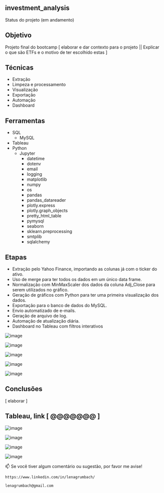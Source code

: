 ## investment_analysis
  Status do projeto (em andamento)

## Objetivo
  Projeto final do bootcamp [ elaborar e dar contexto para o projeto || Explicar o que são ETFs e o motivo de ter escolhido estas ]
  
## Técnicas
  - Extração
  - Limpeza e processamento
  - Visualização
  - Exportação
  - Automação 
  - Dashboard
    
## Ferramentas 
  * SQL
    * MySQL
  * Tableau
  * Python
    * Jupyter
      * datetime
      * dotenv
      * email
      * logging
      * matplotlib
      * numpy
      * os
      * pandas
      * pandas_datareader
      * plotly.express
      * plotly.graph_objects
      * pretty_html_table
      * pymysql
      * seaborn
      * sklearn.preprocessing
      * smtplib
      * sqlalchemy
    
## Etapas
  - Extração pelo Yahoo Finance, importando as colunas já com o ticker do ativo.
  - Uso de merge para ter todos os dados em um único data frame.
  - Normalização com MinMaxScaler dos dados da coluna Adj_Close para serem utilizados no gráfico.
  - Geração de gráficos com Python para ter uma primeira visualização dos dados.
  - Exportação para o banco de dados do MySQL.
  - Envio automatizado de e-mails.
  - Geração de arquivo de log.
  - Automação de atualização diária.
  - Dashboard no Tableau com filtros interativos


![image](https://user-images.githubusercontent.com/112282677/207214022-a01f89b2-e58c-4e75-8080-71cc0910db25.png)

![image](https://user-images.githubusercontent.com/112282677/207213492-f8dc0b7d-88be-4497-91a8-30b063a0d9c4.png)

![image](https://user-images.githubusercontent.com/112282677/207213580-4acd3665-0449-41b2-994c-3c91555d5f55.png)

![image](https://user-images.githubusercontent.com/112282677/207213773-806ebcaf-d79a-4b48-a013-c19332d8ce9c.png)

![image](https://user-images.githubusercontent.com/112282677/207213839-de793c36-2b5d-4a20-9ef6-fb2f09264caf.png)


## Conclusões
  [ elaborar ]
  
## Tableau, link [ @@@@@@@ ]
  
  
![image](https://user-images.githubusercontent.com/112282677/207747123-6faad87e-c2cf-4fe7-bb0d-d6ad5f9c276e.png)
  

![image](https://user-images.githubusercontent.com/112282677/207747313-4997bc9a-5ead-4444-a495-0fa5c16b6bd1.png)


![image](https://user-images.githubusercontent.com/112282677/207747439-2c6cbb0f-cb4a-43c2-9f35-844eecf4a33a.png)


![image](https://user-images.githubusercontent.com/112282677/207747710-3c93b8ba-2449-44bc-921d-90a7a6765fae.png)





📫 Se você tiver algum comentário ou sugestão, por favor me avise!
    
    https://www.linkedin.com/in/lenagrumbach/
    
    lenagrumbach@gmail.com
